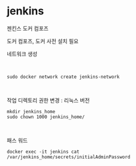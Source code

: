 # jenkins
젠킨스 도커 컴포즈

도커 컴포즈, 도커 사전 설치 필요

네트워크 생성

<br>

```
sudo docker network create jenkins-network

```

<br>


작업 디렉토리 권한 변경
: 리눅스 버전
```
mkdir jenkins_home
sudo chown 1000 jenkins_home/

```

<br>

패스 워드
```
docker exec -it jenkins cat /var/jenkins_home/secrets/initialAdminPassword

```
